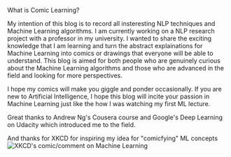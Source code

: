 What is Comic Learning?

My intention of this blog is to record all insteresting NLP techniques and Machine Learning algorithms. I am currently working on a NLP research project with a professor in my university. I wanted to share the exciting knowledge that I am learning and turn the abstract explainations for Machine Learning into comics or drawings that everyone will be able to understand. This blog is aimed for both people who are genuinely curious about the Machine Learning algorithms and those who are advanced in the field and looking for more perspectives. 

I hope my comics will make you giggle and ponder occasionally. If you are new to Artificial Intelligence, I hope this blog will incite your passion in Machine Learning just like the how I was watching my first ML lecture.

Great thanks to Andrew Ng's Cousera course and Google's Deep Learning on Udacity which introduced me to the field. 

And thanks for XKCD for inspiring my idea for "comicfying" ML concepts
 ![XKCD's comic/comment on Machine Learning][XKCDonML]



[XKCDonML]: https://github.com/rolinawu/rolinawu.github.io/blob/master/_images/xkcdonML.png